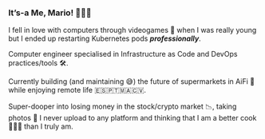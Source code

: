 ### It’s-a Me, Mario! 🏃🏻‍♂️ 

I fell in love with computers through videogames 👾 when I was really young but I ended up restarting Kubernetes pods ***professionally***.

Computer engineer specialised in Infrastructure as Code and DevOps practices/tools 🛠. 

Currently building (and maintaining 😅) the future of supermarkets in AiFi 🛒 while enjoying remote life 🇪🇸🇵🇹🇲🇦🇨🇻.

Super-dooper into losing money in the stock/crypto market 📉, taking photos 📸 I never upload to any platform and thinking that I am a better cook 🧑🏻‍🍳 than I truly am. 
